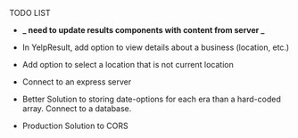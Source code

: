TODO LIST

- **_ need to update results components with content from server _**

- In YelpResult, add option to view details about a business (location, etc.)

- Add option to select a location that is not current location

- Connect to an express server

- Better Solution to storing date-options for each era than a hard-coded array. Connect to a database.

- Production Solution to CORS
